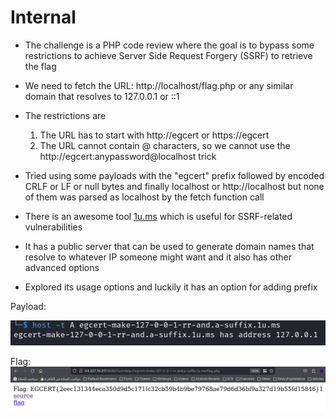 # Internal

- The challenge is a PHP code review where the goal is to bypass some restrictions to achieve Server Side Request Forgery (SSRF) to retrieve the flag
- We need to fetch the URL: http://localhost/flag.php or any similar domain that resolves to 127.0.0.1 or ::1
- The restrictions are
	1. The URL has to start with http://egcert or https://egcert
	2. The URL cannot contain @ characters, so we cannot use the http://egcert:anypassword@localhost trick

- Tried using some payloads with the "egcert" prefix followed by encoded CRLF or LF or null bytes and finally localhost or http://localhost but none of them was parsed as localhost by the fetch function call
- There is an awesome tool [1u.ms](https://github.com/neex/1u.ms) which is useful for SSRF-related vulnerabilities
- It has a public server that can be used to generate domain names that resolve to whatever IP someone might want and it also has other advanced options
- Explored its usage options and luckily it has an option for adding prefix

Payload:

![Testing the payload using host command](Host.png "Testing the payload using host command")

Flag:
![Flag](Flag.png "Flag")
